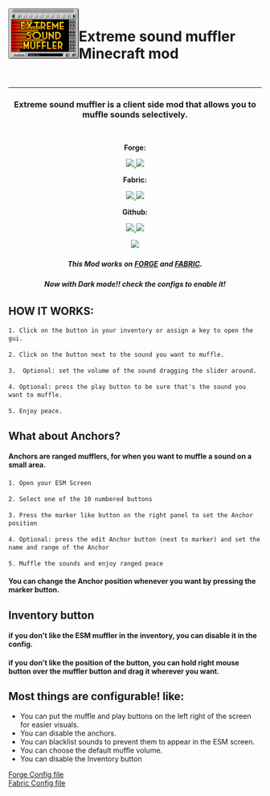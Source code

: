 <img align="left" width="140" height="100" src="Common/src/main/resources/esm_logo.png">
<h1> Extreme sound muffler Minecraft mod</h1>
<br/>

---
<h3 align="center"> Extreme sound muffler is a client side mod that allows you to muffle sounds selectively. </h3> 
<br/>
<p align="center"> <b> Forge: </b> </p>
<p align="center">
  <a href="https://www.curseforge.com/minecraft/mc-mods/extreme-sound-muffler" alt="Downloads">
        <img src="http://cf.way2muchnoise.eu/363363.svg" /> </a>
  <a href="https://www.curseforge.com/minecraft/mc-mods/extreme-sound-muffler" alt="Versions">
        <img src="http://cf.way2muchnoise.eu/versions/363363.svg" /> </a>  
</p>
<p align="center"> <b> Fabric: </b> </p>
<p align="center">
  <a href="https://www.curseforge.com/minecraft/mc-mods/extreme-sound-muffler-fabric-official" alt="Downloads">
        <img src="http://cf.way2muchnoise.eu/566140.svg" /> </a>
  <a href="https://www.curseforge.com/minecraft/mc-mods/extreme-sound-muffler-fabric-official" alt="Versions">
        <img src="http://cf.way2muchnoise.eu/versions/566140.svg" /> </a>  
</p>
<p align="center"> <b> Github: </b> </p>
<p align="center">
  <a href="https://github.com/LeoBeliik/ExtremeSoundMuffler/issues" alt="Issues">
        <img src="https://img.shields.io/github/issues/LeoBeliik/ExtremeSoundMuffler.svg?style=for-the-badge" /> </a>
  <a href="https://github.com/LeoBeliik/ExtremeSoundMuffler/blob/master/LICENSE.txt" alt="License">
        <img src="https://img.shields.io/github/license/LeoBeliik/ExtremeSoundMuffler.svg?style=for-the-badge" /> </a>  
</p>
<p align="center">
  <a href="https://www.paypal.com/donate?hosted_button_id=DEHFBEM67G3KY" alt="Support via PayPal">
        <img src="https://img.shields.io/badge/Donate-PayPal-green.svg" /> </a>
</p>
  
  <h5 align="center"><b>This Mod works on <a href= https://files.minecraftforge.net/net/minecraftforge/forge alt="FORGE"> FORGE</a> and <a href= https://fabricmc.net/use/installer/ alt="FABRIC"> FABRIC</a>.</b></h5>

<h6 align="center"><b>Now with Dark mode!! check the configs to enable it!</b></h6>


## HOW IT WORKS:

    1. Click on the button in your inventory or assign a key to open the gui.

    2. Click on the button next to the sound you want to muffle.

    3.  Optional: set the volume of the sound dragging the slider around.

    4. Optional: press the play button to be sure that's the sound you want to muffle.

    5. Enjoy peace.

## What about Anchors?
#### Anchors are ranged mufflers, for when you want to muffle a sound on a small area.

    1. Open your ESM Screen

    2. Select one of the 10 numbered buttons

    3. Press the marker like button on the right panel to set the Anchor position

    4. Optional: press the edit Anchor button (next to marker) and set the name and range of the Anchor

    5. Muffle the sounds and enjoy ranged peace

#### You can change the Anchor position whenever you want by pressing the marker button.

## Inventory button

#### if you don't like the ESM muffler in the inventory, you can disable it in the config. 
#### if you don't like the position of the button, you can hold right mouse button over the muffler button and drag it wherever you want.

## Most things are configurable! like:

 - You can put the muffle and play buttons on the left right of the screen for easier visuals.
 - You can disable the anchors.
 - You can blacklist sounds to prevent them to appear in the ESM screen.
 - You can choose the default muffle volume.
 - You can disable the Inventory button

<a href= https://github.com/LeoBeliik/ExtremeSoundMuffler/blob/master/Default_Config_At_3.15%2BForge.toml> Forge Config file</a>
<br/>
<a href= https://github.com/LeoBeliik/ExtremeSoundMuffler/blob/master/Default_Config_At_3.20%2BFabric.json5> Fabric Config file</a>
